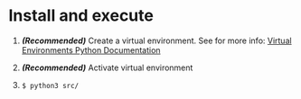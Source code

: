 # Install and execute
1) ***(Recommended)*** Create a virtual environment.
See for more info: [Virtual Environments Python Documentation](https://docs.python.org/3.6/library/venv.html#creating-virtual-environments)

2) ***(Recommended)*** Activate virtual environment

3) `$ python3 src/`
